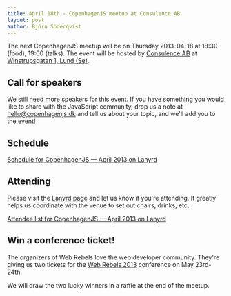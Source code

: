 ```yaml
---
title: April 18th - CopenhagenJS meetup at Consulence AB
layout: post
author: Björn Söderqvist
---
```


The next CopenhagenJS meetup will be on Thursday 2013-04-18 at 18:30 (food), 19:00 (talks). The event will be hosted by [Consulence AB](http://consulence.se/) at [Winstrupsgatan 1, Lund (Se)](http://goo.gl/maps/2rZC1).

## Call for speakers

We still need more speakers for this event. If you have something you would like to share with the JavaScript community, drop us a note at <hello@copenhagenjs.dk> and tell us about your topic, and we'll add you to the event!


## Schedule

<div class="lanyrd-target-schedule">
    <a href="http://lanyrd.com/2013/copenhagenjs-april/schedule/"
        class="lanyrd-schedule"
        data-lanyrd-abstracts
        data-lanyrd-truncateabstracts="50"
        data-lanyrd-speakers
        data-lanyrd-speakerlabels>
        Schedule for CopenhagenJS — April 2013 on Lanyrd
    </a>
</div>

## Attending

Please visit the [Lanyrd page](http://lanyrd.com/2013/copenhagenjs-april/) and let us know if you're attending. It greatly helps us coordinate with the venue to set out chairs, drinks, etc.

<div class="lanyrd-target-participants">
    <a href="http://lanyrd.com/2013/copenhagenjs-april/attendees/"
        class="lanyrd-participants"
        data-lanyrd-limit="30">
        Attendee list for CopenhagenJS — April 2013 on Lanyrd
    </a>
</div>

## Win a conference ticket!

The organizers of Web Rebels love the web developer community. They're giving us two tickets for the <a href="http://webrebels.org/">Web Rebels 2013</a> conference on May 23rd-24th.

We will draw the two lucky winners in a raffle at the end of the meetup.
